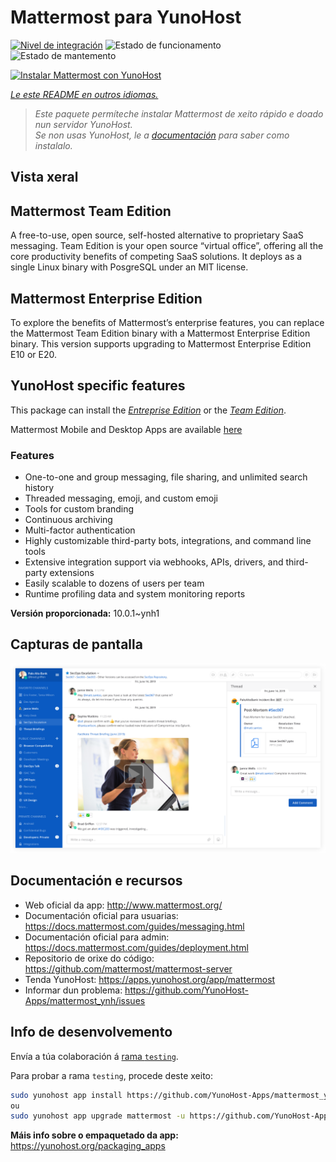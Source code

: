 <!--
NOTA: Este README foi creado automáticamente por <https://github.com/YunoHost/apps/tree/master/tools/readme_generator>
NON debe editarse manualmente.
-->

# Mattermost para YunoHost

[![Nivel de integración](https://dash.yunohost.org/integration/mattermost.svg)](https://ci-apps.yunohost.org/ci/apps/mattermost/) ![Estado de funcionamento](https://ci-apps.yunohost.org/ci/badges/mattermost.status.svg) ![Estado de mantemento](https://ci-apps.yunohost.org/ci/badges/mattermost.maintain.svg)

[![Instalar Mattermost con YunoHost](https://install-app.yunohost.org/install-with-yunohost.svg)](https://install-app.yunohost.org/?app=mattermost)

*[Le este README en outros idiomas.](./ALL_README.md)*

> *Este paquete permíteche instalar Mattermost de xeito rápido e doado nun servidor YunoHost.*  
> *Se non usas YunoHost, le a [documentación](https://yunohost.org/install) para saber como instalalo.*

## Vista xeral

## Mattermost Team Edition

A free-to-use, open source, self-hosted alternative to proprietary SaaS messaging. Team Edition is your open source “virtual office”, offering all the core productivity benefits of competing SaaS solutions. It deploys as a single Linux binary with PosgreSQL under an MIT license.

## Mattermost Enterprise Edition

To explore the benefits of Mattermost’s enterprise features, you can replace the Mattermost Team Edition binary with a Mattermost Enterprise Edition binary. This version supports upgrading to Mattermost Enterprise Edition E10 or E20.

## YunoHost specific features

This package can install the [*Entreprise Edition*](https://docs.mattermost.com/overview/product.html#mattermost-enterprise-edition) or the [*Team Edition*](https://docs.mattermost.com/overview/product.html#mattermost-team-edition).

Mattermost Mobile and Desktop Apps are available [here](https://mattermost.com/download/)

### Features

- One-to-one and group messaging, file sharing, and unlimited search history
- Threaded messaging, emoji, and custom emoji
- Tools for custom branding
- Continuous archiving
- Multi-factor authentication
- Highly customizable third-party bots, integrations, and command line tools
- Extensive integration support via webhooks, APIs, drivers, and third-party extensions
- Easily scalable to dozens of users per team
- Runtime profiling data and system monitoring reports


**Versión proporcionada:** 10.0.1~ynh1

## Capturas de pantalla

![Captura de pantalla de Mattermost](./doc/screenshots/screenshot.png)

## Documentación e recursos

- Web oficial da app: <http://www.mattermost.org/>
- Documentación oficial para usuarias: <https://docs.mattermost.com/guides/messaging.html>
- Documentación oficial para admin: <https://docs.mattermost.com/guides/deployment.html>
- Repositorio de orixe do código: <https://github.com/mattermost/mattermost-server>
- Tenda YunoHost: <https://apps.yunohost.org/app/mattermost>
- Informar dun problema: <https://github.com/YunoHost-Apps/mattermost_ynh/issues>

## Info de desenvolvemento

Envía a túa colaboración á [rama `testing`](https://github.com/YunoHost-Apps/mattermost_ynh/tree/testing).

Para probar a rama `testing`, procede deste xeito:

```bash
sudo yunohost app install https://github.com/YunoHost-Apps/mattermost_ynh/tree/testing --debug
ou
sudo yunohost app upgrade mattermost -u https://github.com/YunoHost-Apps/mattermost_ynh/tree/testing --debug
```

**Máis info sobre o empaquetado da app:** <https://yunohost.org/packaging_apps>
